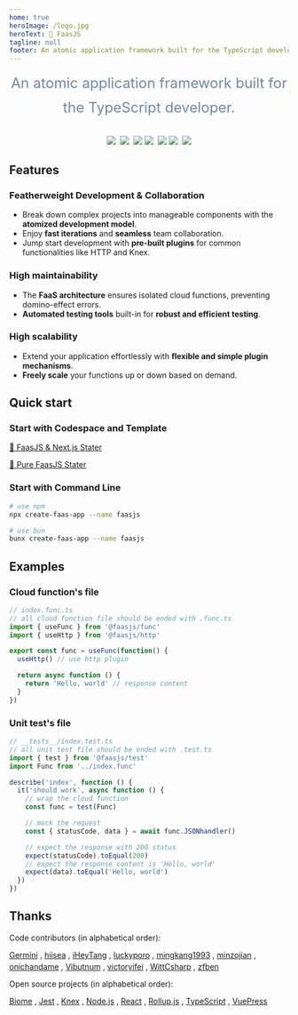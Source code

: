 ```yaml
---
home: true
heroImage: /logo.jpg
heroText: 🚀 FaasJS
tagline: null
footer: An atomic application framework built for the TypeScript developer. | MIT Licensed | Copyright © 2019-2024 Zhu Feng
---
```


<div style="width:100%;line-height:1.7">
  <div style="text-align:center;font-size:1.6rem;color:#6a8bad;margin-bottom:1em">An atomic application framework built for the TypeScript developer.</div>
  <div style="display:flex;gap:4px;align-items:center;justify-content:center;flex-wrap:wrap">
    <a href="https://github.com/faasjs/faasjs/blob/main/packages/faasjs/LICENSE"><img src="https://img.shields.io/npm/l/faasjs.svg"></a>
    <br>
    <a href="https://www.npmjs.com/package/faasjs"><img src="https://img.shields.io/npm/v/faasjs.svg"></a>
    <br>
    <a href="https://github.com/faasjs/faasjs/actions/workflows/unit.yml"><img src="https://github.com/faasjs/faasjs/actions/workflows/unit.yml/badge.svg"></a>
    <a href="https://github.com/faasjs/faasjs/actions/workflows/lint.yml"><img src="https://github.com/faasjs/faasjs/actions/workflows/lint.yml/badge.svg"></a>
    <br>
    <a href="https://codecov.io/gh/faasjs/faasjs"><img src="https://img.shields.io/codecov/c/github/faasjs/faasjs.svg"></a>
    <a href="https://github.com/faasjs/faasjs"><img src="https://badgen.net/github/commits/faasjs/faasjs"></a>
    <br>
    <a href="https://github.com/faasjs/faasjs"><img src="https://badgen.net/github/last-commit/faasjs/faasjs"></a>
  </div>
</div>

## Features

### Featherweight Development & Collaboration

- Break down complex projects into manageable components with the **atomized development model**.
- Enjoy **fast iterations** and **seamless** team collaboration.
- Jump start development with **pre-built plugins** for common functionalities like HTTP and Knex.

### High maintainability

- The **FaaS architecture** ensures isolated cloud functions, preventing domino-effect errors.
- **Automated testing tools** built-in for **robust and efficient testing**.

### High scalability

- Extend your application effortlessly with **flexible and simple plugin mechanisms**.
- **Freely scale** your functions up or down based on demand.

## Quick start

### Start with Codespace and Template

[🔨 FaasJS & Next.js Stater](https://github.com/faasjs/nextjs-starter)

[🔨 Pure FaasJS Stater](https://github.com/faasjs/starter)

### Start with Command Line

```bash
# use npm
npx create-faas-app --name faasjs

# use bun
bunx create-faas-app --name faasjs
```

## Examples

### Cloud function's file

```ts
// index.func.ts
// all cloud function file should be ended with .func.ts
import { useFunc } from '@faasjs/func'
import { useHttp } from '@faasjs/http'

export const func = useFunc(function() {
  useHttp() // use http plugin

  return async function () {
    return 'Hello, world' // response content
  }
})
```

### Unit test's file

```ts
// __tests__/index.test.ts
// all unit test file should be ended with .test.ts
import { test } from '@faasjs/test'
import Func from '../index.func'

describe('index', function () {
  it('should work', async function () {
    // wrap the cloud function
    const func = test(Func)

    // mock the request
    const { statusCode, data } = await func.JSONhandler()

    // expect the response with 200 status
    expect(statusCode).toEqual(200)
    // expect the response content is 'Hello, world'
    expect(data).toEqual('Hello, world')
  })
})
```

## Thanks

Code contributors (in alphabetical order):

<div style="display:flex;flex-wrap:wrap;gap:4px;">
  <a href="https://github.com/Germiniku" target="_blank">Germini</a>,
  <a href="https://github.com/hiisea" target="_blank">hiisea</a>,
  <a href="https://github.com/iHeyTang">iHeyTang</a>,
  <a href="https://github.com/luckyporo" target="_blank">luckyporo</a>,
  <a href="https://github.com/mingkang1993" target="_blank">mingkang1993</a>,
  <a href="https://github.com/minzojian" target="_blank">minzojian</a>,
  <a href="https://github.com/onichandame" target="_blank">onichandame</a>,
  <a href="https://github.com/Vibutnum" target="_blank">Vibutnum</a>,
  <a href="https://github.com/victoryifei" target="_blank">victoryifei</a>,
  <a href="https://github.com/WittCsharp" target="_blank">WittCsharp</a>,
  <a href="https://github.com/zfben" target="_blank">zfben</a>
</div>

Open source projects (in alphabetical order):

<div style="display:flex;flex-wrap:wrap;gap:4px;margin-bottom:2em">
  <a href="https://biomejs.dev/" target="_blank">Biome</a>,
  <a href="https://jestjs.io/" target="_blank">Jest</a>,
  <a href="https://knexjs.org/" target="_blank">Knex</a>,
  <a href="https://nodejs.org/" target="_blank">Node.js</a>,
  <a href="https://react.dev/" target="_blank">React</a>,
  <a href="https://rollupjs.org/" target="_blank">Rollup.js</a>,
  <a href="https://www.typescriptlang.org/" target="_blank">TypeScript</a>,
  <a href="https://vuepress.vuejs.org/" target="_blank">VuePress</a>
</div>
